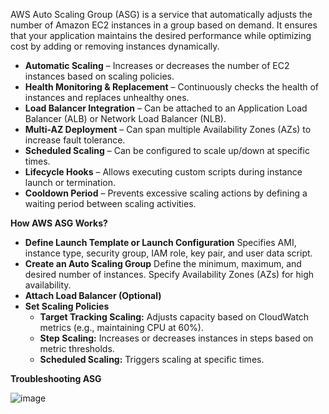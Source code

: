 AWS Auto Scaling Group (ASG) is a service that automatically adjusts the number of Amazon EC2 instances in a group based on demand. It ensures that your application maintains the desired performance while optimizing cost by adding or removing instances dynamically.

- **Automatic Scaling** – Increases or decreases the number of EC2 instances based on scaling policies.
- **Health Monitoring & Replacement** – Continuously checks the health of instances and replaces unhealthy ones.
- **Load Balancer Integration** – Can be attached to an Application Load Balancer (ALB) or Network Load Balancer (NLB).
- **Multi-AZ Deployment** – Can span multiple Availability Zones (AZs) to increase fault tolerance.
- **Scheduled Scaling** – Can be configured to scale up/down at specific times.
- **Lifecycle Hooks** – Allows executing custom scripts during instance launch or termination.
- **Cooldown Period** – Prevents excessive scaling actions by defining a waiting period between scaling activities.

**How AWS ASG Works?**
- **Define Launch Template or Launch Configuration** Specifies AMI, instance type, security group, IAM role, key pair, and user data script.
- **Create an Auto Scaling Group** Define the minimum, maximum, and desired number of instances. Specify Availability Zones (AZs) for high availability.
- **Attach Load Balancer (Optional)**
- **Set Scaling Policies**
  - **Target Tracking Scaling:** Adjusts capacity based on CloudWatch metrics (e.g., maintaining CPU at 60%).
  - **Step Scaling:** Increases or decreases instances in steps based on metric thresholds.
  - **Scheduled Scaling:** Triggers scaling at specific times.

**Troubleshooting ASG**

![image](https://github.com/user-attachments/assets/05f18b4c-1a5e-4ca9-8217-5b0fab278cdb)
